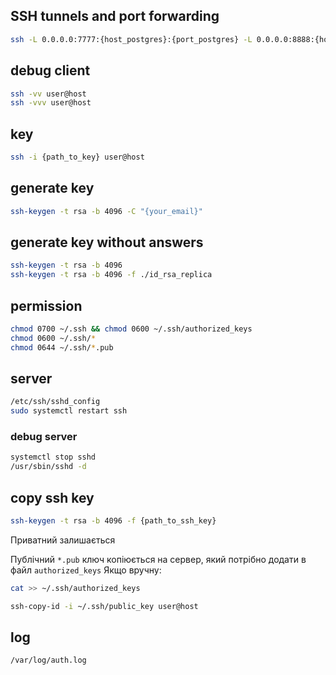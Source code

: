 ## SSH tunnels and port forwarding

```sh
ssh -L 0.0.0.0:7777:{host_postgres}:{port_postgres} -L 0.0.0.0:8888:{host_sphinx}:{port_sphinx} {user_ssh}@{ip_ssh} -p {port_ssh}
```

## debug client

```sh
ssh -vv user@host
ssh -vvv user@host
```

## key

```sh
ssh -i {path_to_key} user@host
```

## generate key

```sh
ssh-keygen -t rsa -b 4096 -C "{your_email}"
```

## generate key without answers

```sh
ssh-keygen -t rsa -b 4096
ssh-keygen -t rsa -b 4096 -f ./id_rsa_replica
```

## permission

```sh
chmod 0700 ~/.ssh && chmod 0600 ~/.ssh/authorized_keys
chmod 0600 ~/.ssh/*
chmod 0644 ~/.ssh/*.pub
```


## server

```sh
/etc/ssh/sshd_config
sudo systemctl restart ssh
```

### debug server

```sh
systemctl stop sshd
/usr/sbin/sshd -d
```


## copy ssh key

```sh
ssh-keygen -t rsa -b 4096 -f {path_to_ssh_key}
```
Приватний залишається

Публічний `*.pub` ключ копіюється на сервер, який потрібно додати в файл `authorized_keys`
Якщо вручну:
```sh
cat >> ~/.ssh/authorized_keys

ssh-copy-id -i ~/.ssh/public_key user@host
```

## log

```
/var/log/auth.log
```
